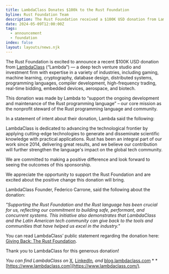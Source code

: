 ```yaml
---
title: LambdaClass Donates $100k to the Rust Foundation
byline: Rust Foundation Team
description: The Rust Foundation received a $100K USD donation from LambdaClass (“Lambda”).
date: 2024-05-09T12:00:00Z
tags:
  - announcement
  - foundation
index: false
layout: layouts/news.njk
---
```

The Rust Foundation is excited to announce a recent $100K USD donation from [LambdaClass](https://lambdaclass.com/) (“Lambda”) — a deep tech venture studio and investment firm with expertise in a variety of industries, including gaming, machine learning, cryptography, database design, distributed systems, programming languages, compiler development, high-frequency trading, real-time bidding, embedded devices, aerospace, and biotech.

This donation was made by Lambda to “support the ongoing development and maintenance of the Rust programming language” – our core mission as the nonprofit steward of the Rust programming language and community.

In a statement of intent about their donation, Lambda said the following:

LambdaClass is dedicated to advancing the technological frontier by applying cutting-edge technologies to generate and disseminate scientific knowledge with practical applications. Rust has been an integral part of our work since 2014, delivering great results, and we believe our contribution will further strengthen the language's impact on the global tech community.

We are committed to making a positive difference and look forward to seeing the outcomes of this sponsorship.

We appreciate the opportunity to support the Rust Foundation and are excited about the positive change this donation will bring.

LambdaClass Founder, Federico Carrone, said the following about the donation:

*"Supporting the Rust Foundation and the Rust language has been crucial for us, reflecting our commitment to building safe, performant, and concurrent systems. This initiative also demonstrates that LambdaClass and the Latin American tech community can give back to the tools and communities that have helped us excel in the industry."*

You can read LambdaClass’ public statement regarding the donation here: [Giving Back: The Rust Foundation](https://blog.lambdaclass.com/giving-back-the-rust-foundation/).

Thank you to LambdaClass for this generous donation!

*You can find LambdaClass on* [X](https://x.com/class_lambda)*,* [LinkedIn](https://www.linkedin.com/company/lambdaclass)*, and* [blog.lambdaclass.com](http://blog.lambdaclass.com) \* \* [https://www.lambdaclass.com](https://www.lambdaclass.com/)*.*

&nbsp;
